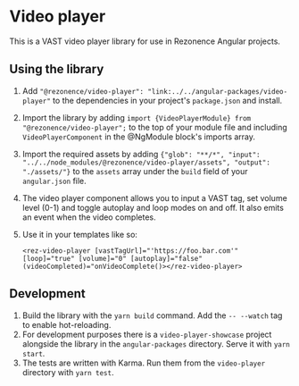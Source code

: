 # Video player

This is a VAST video player library for use in Rezonence Angular projects.

## Using the library
1. Add `"@rezonence/video-player": "link:../../angular-packages/video-player"` to the dependencies in your project's `package.json` and install.
2. Import the library by adding `import {VideoPlayerModule} from "@rezonence/video-player";` to the top of your module file and including `VideoPlayerComponent` in the @NgModule block's imports array.
3. Import the required assets by adding `{"glob": "**/*", "input": "../../node_modules/@rezonence/video-player/assets", "output": "./assets/"}` to the `assets` array under the `build` field of your `angular.json` file.
4. The video player component allows you to input a VAST tag, set volume level (0-1) and toggle autoplay and loop modes on and off.
It also emits an event when the video completes.
5. Use it in your templates like so:   

    `<rez-video-player [vastTagUrl]="'https://foo.bar.com'"
                       [loop]="true"
                       [volume]="0"
                       [autoplay]="false"
                       (videoCompleted)="onVideoComplete()></rez-video-player>`
                       
## Development
1. Build the library with the `yarn build` command. Add the `-- --watch` tag to enable hot-reloading.
2. For development purposes there is a `video-player-showcase` project alongside the library in the `angular-packages` directory. Serve it with `yarn start`.
3. The tests are written with Karma. Run them from the `video-player` directory with `yarn test`.
